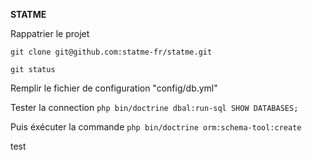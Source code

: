 __STATME__


Rappatrier le projet

`git clone git@github.com:statme-fr/statme.git`

`git status`

Remplir le fichier de configuration "config/db.yml"

Tester la connection 
`php bin/doctrine dbal:run-sql SHOW DATABASES;`
 
Puis éxécuter la commande
`php bin/doctrine orm:schema-tool:create`

test

